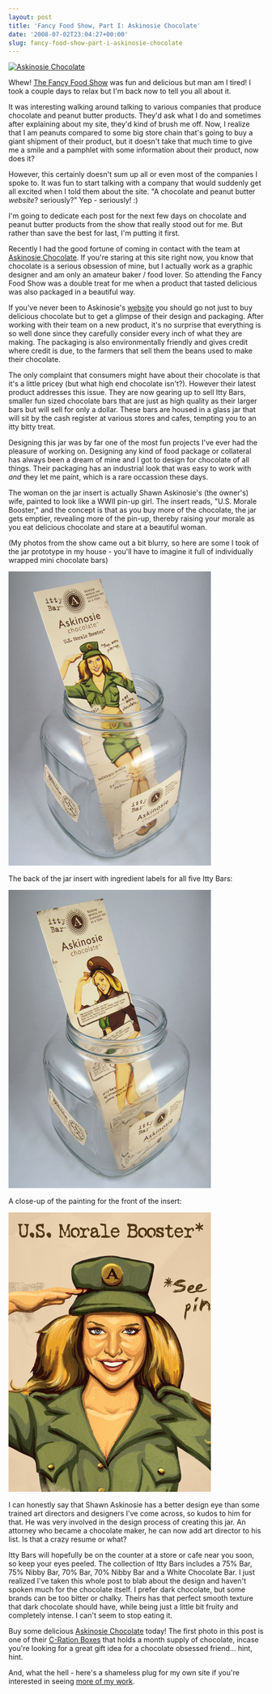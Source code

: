```yaml
---
layout: post
title: 'Fancy Food Show, Part I: Askinosie Chocolate'
date: '2008-07-02T23:04:27+00:00'
slug: fancy-food-show-part-i-askinosie-chocolate
---
```

<a href="http://flickr.com/photos/kstar810/2632025029/"><img src="http://farm4.static.flickr.com/3012/2632025029_1d3a7b52a5.jpg?v=0" alt="Askinosie Chocolate" /></a>

Whew! <a href="http://www.specialtyfood.com/do/fancyFoodShow/LocationsAndDates">The Fancy Food Show</a> was fun and delicious but man am I tired! I took a couple days to relax but I'm back now to tell you all about it.

It was interesting walking around talking to various companies that produce chocolate and peanut butter products. They'd ask what I do and sometimes after explaining about my site, they'd kind of brush me off. Now, I realize that I am peanuts compared to some big store chain that's going to buy a giant shipment of their product, but it doesn't take that much time to give me a smile and a pamphlet with some information about their product, now does it? 

However, this certainly doesn't sum up all or even most of the companies I spoke to. It was fun to start talking with a company that would suddenly get all excited when I told them about the site. "A chocolate and peanut butter <em>website</em>? seriously?" Yep - seriously! :)

I'm going to dedicate each post for the next few days on chocolate and peanut butter products from the show that really stood out for me. But rather than save the best for last, I'm putting it first.

Recently I had the good fortune of coming in contact with the team at <a href="http://www.askinosie.com/">Askinosie Chocolate</a>. If you're staring at this site right now, you know that chocolate is a serious obsession of mine, but I actually work as a graphic designer and am only an amateur baker / food lover. So attending the Fancy Food Show was a double treat for me when a product that tasted delicious was also packaged in a beautiful way. 

If you've never been to Askinosie's <a href="http://www.askinosie.com/">website</a> you should go not just to buy delicious chocolate but to get a glimpse of their design and packaging. After working with their team on a new product, it's no surprise that everything is so well done since they carefully consider every inch of what they are making. The packaging is also environmentally friendly and gives credit where credit is due, to the farmers that sell them the beans used to make their chocolate.

The only complaint that consumers might have about their chocolate is that it's a little pricey (but what high end chocolate isn't?). However their latest product addresses this issue. They are now gearing up to sell Itty Bars, smaller fun sized chocolate bars that are just as high quality as their larger bars but will sell for only a dollar. These bars are housed in a glass jar that will sit by the cash register at various stores and cafes, tempting you to an itty bitty treat.

Designing this jar was by far one of the most fun projects I've ever had the pleasure of working on. Designing any kind of food package or collateral has always been a dream of mine and I got to design for chocolate of all things. Their packaging has an industrial look that was easy to work with <em>and</em> they let me paint, which is a rare occassion these days. 

The woman on the jar insert is actually Shawn Askinosie's (the owner's) wife, painted to look like a WWII pin-up girl. The insert reads, "U.S. Morale Booster," and the concept is that as you buy more of the chocolate, the jar gets emptier, revealing more of the pin-up, thereby raising your morale as you eat delicious chocolate and stare at a beautiful woman.

(My photos from the show came out a bit blurry, so here are some I took of the jar prototype in my house - you'll have to imagine it full of individually wrapped mini chocolate bars)

<a href="http://www.askinosie.com/"><img src='images/uploads/2008/07/askinosie_jar_front.jpg' alt='Askinosie Jar Front' /></a>

The back of the jar insert with ingredient labels for all five Itty Bars:

<a href="http://www.askinosie.com/"><img src='images/uploads/2008/07/askinosie_jar_back.jpg' alt='Askinosie Jar' /></a>

A close-up of the painting for the front of the insert:

<a href="http://www.askinosie.com/"><img src='images/uploads/2008/07/askinosie_jar_close.jpg' alt='Askinosie Jar close up' /></a>

I can honestly say that Shawn Askinosie has a better design eye than some trained art directors and designers I've come across, so kudos to him for that. He was very involved in the design process of creating this jar. An attorney who became a chocolate maker, he can now add art director to his list. Is that a crazy resume or what?

Itty Bars will hopefully be on the counter at a store or cafe near you soon, so keep your eyes peeled. The collection of Itty Bars includes a 75% Bar, 75% Nibby Bar, 70% Bar, 70% Nibby Bar and a White Chocolate Bar. I just realized I've taken this whole post to blab about the design and haven't spoken much for the chocolate itself. I prefer dark chocolate, but some brands can be too bitter or chalky. Theirs has that perfect smooth texture that dark chocolate should have, while being just a little bit fruity and completely intense. I can't seem to stop eating it.

Buy some delicious <a href="http://www.askinosie.com/">Askinosie Chocolate</a> today! The first photo in this post is one of their <a href="https://www.askinosie.com/p-47-c-ration-month-supply-of-chocolate.aspx">C-Ration Boxes</a> that holds a month supply of chocolate, incase you're looking for a great gift idea for a chocolate obsessed friend... hint, hint.

And, what the hell - here's a shameless plug for my own site if you're interested in seeing <a href="http://www.kristinasacci.com/">more of my work</a>.
